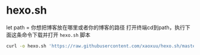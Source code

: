 # hexo.sh


let path = 你想把博客放在哪里或者你的博客的路径
打开终端cd到path，执行下面这条命令下载并打开 `hexo.sh` 脚本

```bash
curl -o hexo.sh 'https://raw.githubusercontent.com/xaoxuu/hexo.sh/master/hexo.sh' && . hexo.sh
```
